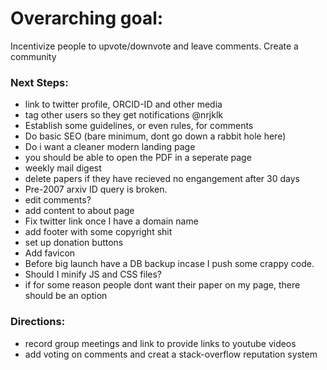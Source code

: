 # Overarching goal:
Incentivize people to upvote/downvote and leave comments. Create a community

### Next Steps:
* link to twitter profile, ORCID-ID and other media
* tag other users so they get notifications @nrjklk
* Establish some guidelines, or even rules, for comments
* Do basic SEO (bare minimum, dont go down a rabbit hole here)
* Do i want a cleaner modern landing page
* you should be able to open the PDF in a seperate page
* weekly mail digest
* delete papers if they have recieved no engangement after 30 days
* Pre-2007 arxiv ID query is broken.
* edit comments?
* add content to about page
* Fix twitter link once I have a domain name
* add footer with some copyright shit
* set up donation buttons
* Add favicon 
* Before big launch have a DB backup incase I push some crappy code. 
* Should I minify JS and CSS files?
* if for some reason people dont want their paper on my page, there should be an option

### Directions:
* record group meetings and link to provide links to youtube videos
* add voting on comments and creat a stack-overflow reputation system

